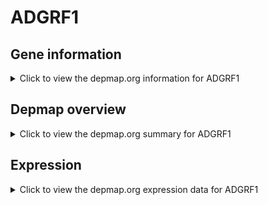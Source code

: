 <h1>ADGRF1</h1>

<h2>Gene information</h2>
<details>
  <summary>Click to view the depmap.org information for ADGRF1</summary>
  <p><a href="https://depmap.org/portal/gene/ADGRF1?tab=about" target="_BLANK">Open page in a new tab...</a></p>
  <iframe src="https://depmap.org/portal/gene/ADGRF1?tab=about" style="border:none;width:100%;height:800px"></iframe>
</details>

<h2>Depmap overview</h2>
<details>
  <summary>Click to view the depmap.org summary for ADGRF1</summary>
  <p><a href="https://depmap.org/portal/gene/ADGRF1?tab=overview" target="_BLANK">Open page in a new tab...</a></p>
  <iframe src="https://depmap.org/portal/gene/ADGRF1?tab=overview" style="border:none;width:100%;height:800px"></iframe>
</details>

<h2>Expression</h2>
<details>
  <summary>Click to view the depmap.org expression data for ADGRF1</summary>
  <p><a href="https://depmap.org/portal/gene/ADGRF1?tab=characterization" target="_BLANK">Open page in a new tab...</a></p>
  <iframe src="https://depmap.org/portal/gene/ADGRF1?tab=characterization" style="border:none;width:100%;height:800px"></iframe>
</details>


<!--
<h2>Reactome Pathway diagram</h2>
<details>
  <summary>Click to view the Reactome pathway for ADGRF1</summary>
  <p><a href="PURL" target="_BLANK">Open page in a new tab...</a></p>
  PNAME
</details>
-->


